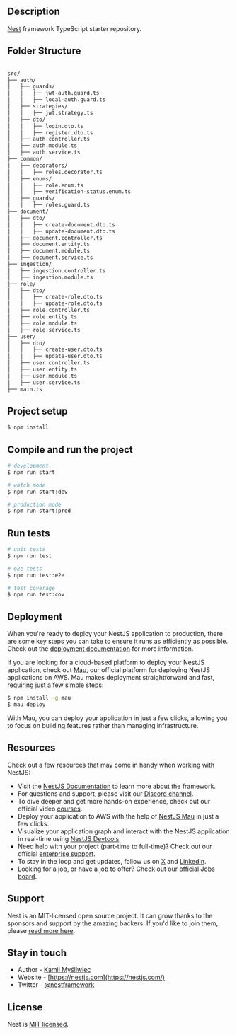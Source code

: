 
## Description

[Nest](https://github.com/nestjs/nest) framework TypeScript starter repository.

## Folder Structure
```bash

src/
├── auth/
│   ├── guards/
│   │   ├── jwt-auth.guard.ts
│   │   ├── local-auth.guard.ts
│   ├── strategies/
│   │   ├── jwt.strategy.ts
│   ├── dto/
│   │   ├── login.dto.ts
│   │   ├── register.dto.ts
│   ├── auth.controller.ts
│   ├── auth.module.ts
│   ├── auth.service.ts
├── common/
│   ├── decorators/
│   │   ├── roles.decorator.ts
│   ├── enums/
│   │   ├── role.enum.ts
│   │   ├── verification-status.enum.ts
│   ├── guards/
│   │   ├── roles.guard.ts
├── document/
│   ├── dto/
│   │   ├── create-document.dto.ts
│   │   ├── update-document.dto.ts
│   ├── document.controller.ts
│   ├── document.entity.ts
│   ├── document.module.ts
│   ├── document.service.ts
├── ingestion/
│   ├── ingestion.controller.ts
│   ├── ingestion.module.ts
├── role/
│   ├── dto/
│   │   ├── create-role.dto.ts
│   │   ├── update-role.dto.ts
│   ├── role.controller.ts
│   ├── role.entity.ts
│   ├── role.module.ts
│   ├── role.service.ts
├── user/
│   ├── dto/
│   │   ├── create-user.dto.ts
│   │   ├── update-user.dto.ts
│   ├── user.controller.ts
│   ├── user.entity.ts
│   ├── user.module.ts
│   ├── user.service.ts
├── main.ts
```

## Project setup

```bash
$ npm install
```

## Compile and run the project

```bash
# development
$ npm run start

# watch mode
$ npm run start:dev

# production mode
$ npm run start:prod
```

## Run tests

```bash
# unit tests
$ npm run test

# e2e tests
$ npm run test:e2e

# test coverage
$ npm run test:cov
```

## Deployment

When you're ready to deploy your NestJS application to production, there are some key steps you can take to ensure it runs as efficiently as possible. Check out the [deployment documentation](https://docs.nestjs.com/deployment) for more information.

If you are looking for a cloud-based platform to deploy your NestJS application, check out [Mau](https://mau.nestjs.com), our official platform for deploying NestJS applications on AWS. Mau makes deployment straightforward and fast, requiring just a few simple steps:

```bash
$ npm install -g mau
$ mau deploy
```

With Mau, you can deploy your application in just a few clicks, allowing you to focus on building features rather than managing infrastructure.

## Resources

Check out a few resources that may come in handy when working with NestJS:

- Visit the [NestJS Documentation](https://docs.nestjs.com) to learn more about the framework.
- For questions and support, please visit our [Discord channel](https://discord.gg/G7Qnnhy).
- To dive deeper and get more hands-on experience, check out our official video [courses](https://courses.nestjs.com/).
- Deploy your application to AWS with the help of [NestJS Mau](https://mau.nestjs.com) in just a few clicks.
- Visualize your application graph and interact with the NestJS application in real-time using [NestJS Devtools](https://devtools.nestjs.com).
- Need help with your project (part-time to full-time)? Check out our official [enterprise support](https://enterprise.nestjs.com).
- To stay in the loop and get updates, follow us on [X](https://x.com/nestframework) and [LinkedIn](https://linkedin.com/company/nestjs).
- Looking for a job, or have a job to offer? Check out our official [Jobs board](https://jobs.nestjs.com).

## Support

Nest is an MIT-licensed open source project. It can grow thanks to the sponsors and support by the amazing backers. If you'd like to join them, please [read more here](https://docs.nestjs.com/support).

## Stay in touch

- Author - [Kamil Myśliwiec](https://twitter.com/kammysliwiec)
- Website - [https://nestjs.com](https://nestjs.com/)
- Twitter - [@nestframework](https://twitter.com/nestframework)

## License

Nest is [MIT licensed](https://github.com/nestjs/nest/blob/master/LICENSE).
